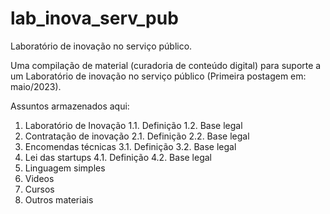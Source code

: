 # lab_inova_serv_pub
Laboratório de inovação no serviço público.

Uma compilação de material (curadoria de conteúdo digital) para suporte a um Laboratório de inovação no serviço público
(Primeira postagem em: maio/2023).

Assuntos armazenados aqui:
1. Laboratório de Inovação
1.1. Definição
1.2. Base legal
2. Contratação de inovação
2.1. Definição
2.2. Base legal 
3. Encomendas técnicas
3.1. Definição
3.2. Base legal
4. Lei das startups
4.1. Definição
4.2. Base legal
5. Linguagem simples
6. Videos
7. Cursos
8. Outros materiais


